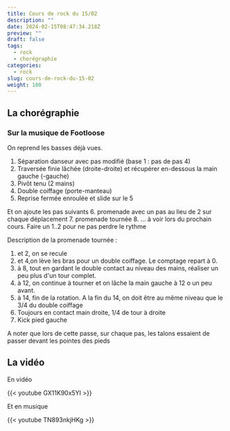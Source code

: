 ```yaml
---
title: Cours de rock du 15/02
description: ""
date: 2024-02-15T08:47:34.218Z
preview: ""
draft: false
tags:
  - rock
  - chorégraphie
categories:
  - rock
slug: cours-de-rock-du-15-02
weight: 180
---
```


## La chorégraphie

### Sur la musique de Footloose

On reprend les basses déjà vues.

1. Séparation danseur avec pas modifié (base 1 : pas de pas 4)
2. Traversée finie lâchée (droite-droite) et récupérer en-dessous la main gauche (-gauche)
3. Pivôt tenu (2 mains)
4. Double coiffage (porte-manteau)
5. Reprise fermée enroulée et slide sur le 5

Et on ajoute les pas suivants
6. promenade avec un pas au lieu de 2 sur chaque déplacement
7. promenade tournée 
8. ... à voir lors du prochain cours. Faire un 1..2 pour ne pas perdre le rythme

Description de la promenade tournée :
1. et 2, on se recule
3. et 4,on lève les bras pour un double coiffage. Le comptage repart à 0.
1. à 8, tout en gardant le double contact au niveau des mains, réaliser un peu plus d'un tour complet.
9. à 12, on continue à tourner et on lâche la main gauche à 12 o un peu avant. 
13. à 14, fin de la rotation. A la fin du 14, on doit être au même niveau que le 3/4 du double coiffage
15. Toujours en contact main droite, 1/4 de tour à droite
16. Kick pied gauche

A noter que lors de cette passe, sur chaque pas, les talons essaient de passer devant les pointes des pieds

## La vidéo

En vidéo

{{< youtube GX11K90x5YI >}}

Et en musique

{{< youtube TN893nkjHKg >}}
